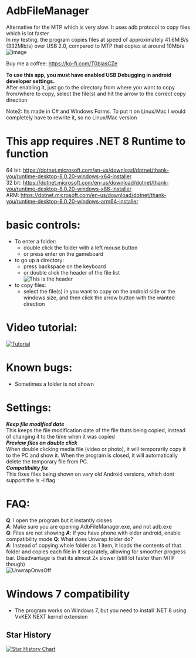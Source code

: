 # AdbFileManager    
Alternative for the MTP which is very slow. It uses adb protocol to copy files which is lot faster         
In my testing, the program copies files at speed of approximately 41.6MiB/s (332Mib/s) over USB 2.0, compared to MTP that copies at around 10Mb/s
![image](https://github.com/user-attachments/assets/c2571d20-c27c-4aa7-b450-5809223589ef)

Buy me a coffee: https://ko-fi.com/T0biasCZe 

**To use this app, you must have enabled USB Debugging in android developer settings.**        
After enabling it, just go to the directory from where you want to copy from/where to copy, select the file(s) and hit the arrow to the correct copy direction       

Note2: Its made in C# and Windows Forms. To put it on Linux/Mac I would completely have to rewrite it, so no Linux/Mac version

# This app requires .NET 8 Runtime to function   
64 bit: https://dotnet.microsoft.com/en-us/download/dotnet/thank-you/runtime-desktop-8.0.20-windows-x64-installer   
32 bit: https://dotnet.microsoft.com/en-us/download/dotnet/thank-you/runtime-desktop-8.0.20-windows-x86-installer    
ARM: https://dotnet.microsoft.com/en-us/download/dotnet/thank-you/runtime-desktop-8.0.20-windows-arm64-installer    

# basic controls:    
 * To enter a folder:
   * double click the folder with a left mouse button
   * or press enter on the gameboard
 * to go up a directory:
   * press backspace on the keyboard
   * or double click the header of the file list   
 ![This is the header](https://github.com/user-attachments/assets/ed947c01-e4a0-4374-8359-16f603f63601)
 * to copy files:
   * select the file(s) in you want to copy on the android side or the windows size, and then click the arrow button with the wanted direction



# Video tutorial:
[![Tutorial](https://i3.ytimg.com/vi/3_mgQWvYvE4/hqdefault.jpg)](https://youtu.be/3_mgQWvYvE4)

# Known bugs:
* Sometimes a folder is not shown

# Settings:  
***Keep file modified date***     
This keeps the file modification date of the file thats being copied, instead of changing it to the time when it was copied    
***Preview files on double click***  
When double clicking media file (video or photo), it will temporarily copy it to the PC and show it. When the program is closed, it will automatically delete the temporary file from PC.      
***Compatibility fix***        
This fixes files being shown on very old Android versions, which dont support the ls -l flag     


# FAQ:    
**Q**: I open the program but it instantly closes    
***A***: Make sure you are opening AdbFileManager.exe, and not adb.exe      
**Q**: Files are not showing
***A***: If you have phone with older android, enable compatibility mode
**Q**: What does Unwrap folder do?     
***A***: Instead of copying whole folder as 1 item, it loads the contents of that folder and copies each file in it separately, allowing for smoother progress bar. Disadvantage is that its almost 2x slower (still lot faster than MTP though)     
![UnwrapOnvsOff](https://github.com/user-attachments/assets/84847882-8283-4219-848b-e504edacc7df)

# Windows 7 compatibility
* The program works on Windows 7, but you need to install .NET 8 using VxKEX NEXT kernel extension

## Star History

[![Star History Chart](https://api.star-history.com/svg?repos=T0biasCZe/AdbFileManager&type=Date)](https://star-history.com/#T0biasCZe/AdbFileManager&Date)

